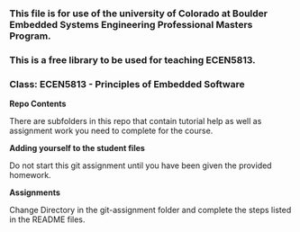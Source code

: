 ### This file is for use of the university of Colorado at Boulder Embedded Systems Engineering Professional Masters Program.

### This is a free library to be used for teaching ECEN5813.

### Class:  ECEN5813 - Principles of Embedded Software

**Repo Contents**

There are subfolders in this repo that contain tutorial help as well as assignment work you need to complete for the course.

**Adding yourself to the student files**

Do not start this git assignment until you have been given the
provided homework.

**Assignments**

Change Directory in the git-assignment folder and complete the steps listed in the README files.
